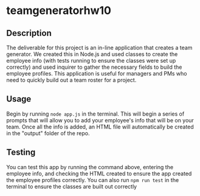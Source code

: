 # teamgeneratorhw10

## Description

The deliverable for this project is an in-line application that creates a team generator. We created this in Node.js and used classes to create the employee info (with tests running to ensure the classes were set up correctly) and used inquirer to gather the necessary fields to build the employee profiles. This application is useful for managers and PMs who need to quickly build out a team roster for a project.

## Usage

Begin by running `node app.js` in the terminal. This will begin a series of prompts that will allow you to add your employee's info that will be on your team. Once all the info is added, an HTML file will automatically be created in the "output" folder of the repo.

## Testing

You can test this app by running the command above, entering the employee info, and checking the HTML created to ensure the app created the employee profiles correctly. You can also run `npm run test` in the terminal to ensure the classes are built out correctly


